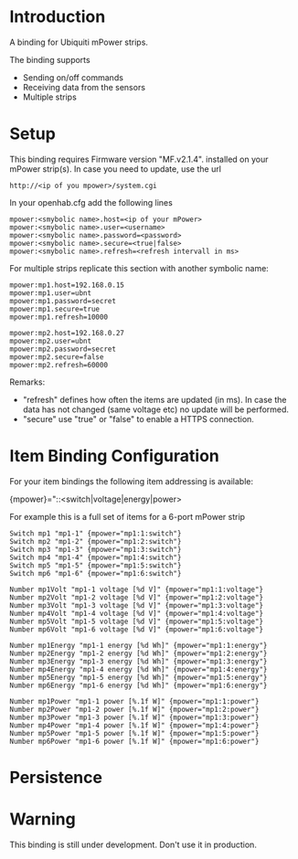 # Introduction

A binding for Ubiquiti mPower strips.

The binding supports
- Sending on/off commands
- Receiving data from the sensors
- Multiple strips

# Setup

This binding requires Firmware version "MF.v2.1.4". installed on your mPower strip(s). In case you need to update, use the url 

```
http://<ip of you mpower>/system.cgi
```


In your openhab.cfg add the following lines

```
mpower:<smybolic name>.host=<ip of your mPower>
mpower:<smybolic name>.user=<username>
mpower:<smybolic name>.password=<password>
mpower:<smybolic name>.secure=<true|false>
mpower:<smybolic name>.refresh=<refresh intervall in ms>
```

For multiple strips replicate this section with another symbolic name:

```
mpower:mp1.host=192.168.0.15
mpower:mp1.user=ubnt
mpower:mp1.password=secret
mpower:mp1.secure=true
mpower:mp1.refresh=10000

mpower:mp2.host=192.168.0.27
mpower:mp2.user=ubnt
mpower:mp2.password=secret
mpower:mp2.secure=false
mpower:mp2.refresh=60000
```

Remarks:
- "refresh" defines how often the items are updated (in ms). In case the data has not changed (same voltage etc) no update will be performed.
- "secure" use "true" or "false" to enable a HTTPS connection.


# Item Binding Configuration

For your item bindings the following item addressing is available:

{mpower}="<smybolic name>:<socket number>:<switch|voltage|energy|power>

For example this is a full set of items for a 6-port mPower strip

```
Switch mp1 "mp1-1" {mpower="mp1:1:switch"}
Switch mp2 "mp1-2" {mpower="mp1:2:switch"}
Switch mp3 "mp1-3" {mpower="mp1:3:switch"}
Switch mp4 "mp1-4" {mpower="mp1:4:switch"}
Switch mp5 "mp1-5" {mpower="mp1:5:switch"}
Switch mp6 "mp1-6" {mpower="mp1:6:switch"}

Number mp1Volt "mp1-1 voltage [%d V]" {mpower="mp1:1:voltage"}
Number mp2Volt "mp1-2 voltage [%d V]" {mpower="mp1:2:voltage"}
Number mp3Volt "mp1-3 voltage [%d V]" {mpower="mp1:3:voltage"}
Number mp4Volt "mp1-4 voltage [%d V]" {mpower="mp1:4:voltage"}
Number mp5Volt "mp1-5 voltage [%d V]" {mpower="mp1:5:voltage"}
Number mp6Volt "mp1-6 voltage [%d V]" {mpower="mp1:6:voltage"}

Number mp1Energy "mp1-1 energy [%d Wh]" {mpower="mp1:1:energy"}
Number mp2Energy "mp1-2 energy [%d Wh]" {mpower="mp1:2:energy"}
Number mp3Energy "mp1-3 energy [%d Wh]" {mpower="mp1:3:energy"}
Number mp4Energy "mp1-4 energy [%d Wh]" {mpower="mp1:4:energy"}
Number mp5Energy "mp1-5 energy [%d Wh]" {mpower="mp1:5:energy"}
Number mp6Energy "mp1-6 energy [%d Wh]" {mpower="mp1:6:energy"}

Number mp1Power "mp1-1 power [%.1f W]" {mpower="mp1:1:power"}
Number mp2Power "mp1-2 power [%.1f W]" {mpower="mp1:2:power"}
Number mp3Power "mp1-3 power [%.1f W]" {mpower="mp1:3:power"}
Number mp4Power "mp1-4 power [%.1f W]" {mpower="mp1:4:power"}
Number mp5Power "mp1-5 power [%.1f W]" {mpower="mp1:5:power"}
Number mp6Power "mp1-6 power [%.1f W]" {mpower="mp1:6:power"}
```

# Persistence




# Warning
This binding is still under development. Don't use it in production.
